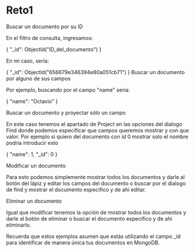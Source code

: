 # Reto1

Buscar un documento por su ID

En el filtro de consulta, ingresamos:

{ "\_id": ObjectId("ID_del_documento") }

En mi caso, sería:

{ "\_id": ObjectId("656679e346394e80a051cb71") }
Buscar un documento por alguno de sus campos

Por ejemplo, buscando por el campo "name" sería:

{ "name": "Octavio" }

Buscar un documento y proyectar sólo un campo

En este caso tenemos el apartado de Project en las opciones del dialogo Find donde podemos especificar que campos queremos mostrar y con que valor. Por ejemplo si quiero del documento con id 0 mostrar solo el nombre podría introducir esto

{ "name": 1, "\_id": 0 }

Modificar un documento

Para esto podemos simplemente mostrar todos los documentos y darle al botón del lápiz y editar los campos del documento o buscar por el dialogo de find y mostrar el documento especifico y de ahí editar.

Eliminar un documento

Igual que modificar tenemos la opción de mostrar todos los documentos y darle al botón de eliminar o buscar el documento especifico y de ahi eliminarlo.

Recuerda que estos ejemplos asumen que estás utilizando el campo \_id para identificar de manera única tus documentos en MongoDB.
